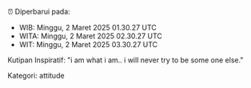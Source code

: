 ⏰ Diperbarui pada:
- WIB: Minggu, 2 Maret 2025 01.30.27 UTC
- WITA: Minggu, 2 Maret 2025 02.30.27 UTC
- WIT: Minggu, 2 Maret 2025 03.30.27 UTC

Kutipan Inspiratif:
"i am what i am.. i will never try to be some one else."


Kategori: attitude

